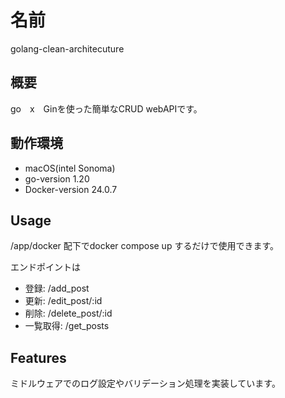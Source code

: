 # 名前
golang-clean-architecuture

## 概要
go　x　Ginを使った簡単なCRUD webAPIです。

## 動作環境
- macOS(intel Sonoma)
- go-version 1.20
- Docker-version 24.0.7
  
## Usage
/app/docker 配下でdocker compose up するだけで使用できます。

エンドポイントは
- 登録: /add_post
- 更新: /edit_post/:id
- 削除: /delete_post/:id
- 一覧取得: /get_posts

## Features
ミドルウェアでのログ設定やバリデーション処理を実装しています。
